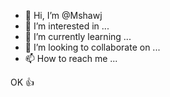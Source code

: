 - 👋 Hi, I’m @Mshawj
- 👀 I’m interested in ...
- 🌱 I’m currently learning ...
- 💞️ I’m looking to collaborate on ...
- 📫 How to reach me ...

<!---
Mshawj/Mshawj is a ✨ special ✨ repository because its `README.md` (this file) appears on your GitHub profile.
You can click the Preview link to take a look at your changes.
--->
OK 👍 
